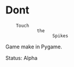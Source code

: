 # Dont
        Touch
                the
                      Spikes
                      
                      
                      
Game make in Pygame. 


Status: Alpha
